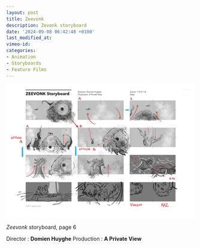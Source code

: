 ```yaml
---
layout: post
title: Zeevonk
description: Zevonk storyboard
date: '2024-09-08 06:42:48 +0100'
last_modified_at:
vimeo-id: 
categories:
- Animation
- Storyboards
- Feature Films
---
```


![Storyboard, Zeevonk, Planche 06](/images/Zeevonk_VFX-SFX_storyboard_corrections_20210506-6.png)



*Zeevonk* storyboard, page 6

Director : **Domien Huyghe**
Production : **A Private View**